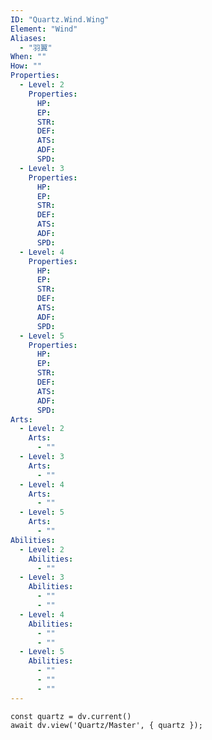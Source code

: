 ```yaml
---
ID: "Quartz.Wind.Wing"
Element: "Wind"
Aliases:
  - "羽翼"
When: ""
How: ""
Properties:
  - Level: 2
    Properties:
      HP: 
      EP: 
      STR: 
      DEF: 
      ATS: 
      ADF: 
      SPD: 
  - Level: 3
    Properties:
      HP: 
      EP: 
      STR: 
      DEF: 
      ATS: 
      ADF: 
      SPD: 
  - Level: 4
    Properties:
      HP: 
      EP: 
      STR: 
      DEF: 
      ATS: 
      ADF: 
      SPD: 
  - Level: 5
    Properties:
      HP: 
      EP: 
      STR: 
      DEF: 
      ATS: 
      ADF: 
      SPD: 
Arts:
  - Level: 2
    Arts:
      - ""
  - Level: 3
    Arts:
      - ""
  - Level: 4
    Arts:
      - ""
  - Level: 5
    Arts:
      - ""
Abilities:
  - Level: 2
    Abilities:
      - ""
  - Level: 3
    Abilities:
      - ""
      - ""
  - Level: 4
    Abilities:
      - ""
      - ""
  - Level: 5
    Abilities:
      - ""
      - ""
      - ""
---
```

```dataviewjs
const quartz = dv.current()
await dv.view('Quartz/Master', { quartz });
```